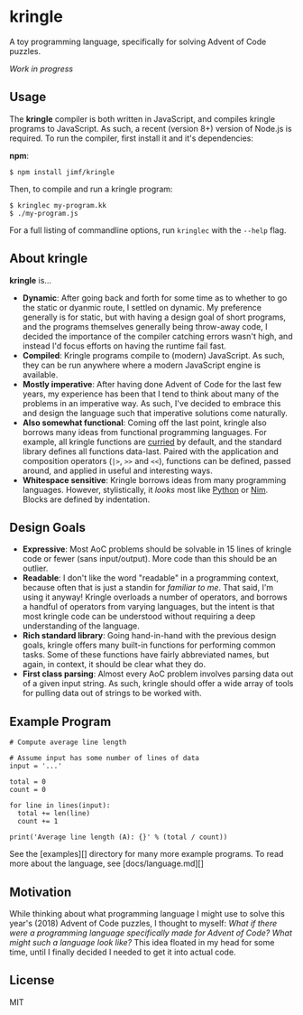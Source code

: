 # kringle

A toy programming language, specifically for solving Advent of Code puzzles.

_Work in progress_

## Usage

The __kringle__ compiler is both written in JavaScript, and compiles kringle
programs to JavaScript. As such, a recent (version 8+) version of Node.js is
required. To run the compiler, first install it and it's dependencies:

__npm__:

    $ npm install jimf/kringle

Then, to compile and run a kringle program:

    $ kringlec my-program.kk
    $ ./my-program.js

For a full listing of commandline options, run `kringlec` with the `--help`
flag.

## About kringle

__kringle__ is...

- **Dynamic**: After going back and forth for some time as to whether to go the
  static or dyanmic route, I settled on dynamic. My preference generally is for
  static, but with having a design goal of short programs, and the programs
  themselves generally being throw-away code, I decided the importance of the
  compiler catching errors wasn't high, and instead I'd focus efforts on having
  the runtime fail fast.
- **Compiled**: Kringle programs compile to (modern) JavaScript. As such, they
  can be run anywhere where a modern JavaScript engine is available.
- **Mostly imperative**: After having done Advent of Code for the last few
  years, my experience has been that I tend to think about many of the problems
  in an imperative way. As such, I've decided to embrace this and design the
  language such that imperative solutions come naturally.
- **Also somewhat functional**: Coming off the last point, kringle also borrows
  many ideas from functional programming languages. For example, all kringle
  functions are [curried](https://en.wikipedia.org/wiki/Currying) by default,
  and the standard library defines all functions data-last. Paired with the
  application and composition operators (`|>`, `>>` and `<<`), functions can
  be defined, passed around, and applied in useful and interesting ways.
- **Whitespace sensitive**: Kringle borrows ideas from many programming
  languages. However, stylistically, it *looks* most like [Python][] or
  [Nim][]. Blocks are defined by indentation.

## Design Goals

- **Expressive**: Most AoC problems should be solvable in 15 lines of kringle
  code or fewer (sans input/output). More code than this should be an outlier.
- **Readable**: I don't like the word "readable" in a programming context,
  because often that is just a standin for _familiar to me_. That said, I'm
  using it anyway! Kringle overloads a number of operators, and borrows a
  handful of operators from varying languages, but the intent is that most
  kringle code can be understood without requiring a deep understanding of the
  language.
- **Rich standard library**: Going hand-in-hand with the previous design goals,
  kringle offers many built-in functions for performing common tasks. Some of
  these functions have fairly abbreviated names, but again, in context, it
  should be clear what they do.
- **First class parsing**: Almost every AoC problem involves parsing data out
  of a given input string. As such, kringle should offer a wide array of tools
  for pulling data out of strings to be worked with.

## Example Program

```
# Compute average line length

# Assume input has some number of lines of data
input = '...'

total = 0
count = 0

for line in lines(input):
  total += len(line)
  count += 1

print('Average line length (A): {}' % (total / count))
```

See the [examples][] directory for many more example programs. To read more
about the language, see [docs/language.md][]

## Motivation

While thinking about what programming language I might use to solve this year's
(2018) Advent of Code puzzles, I thought to myself: *What if there were a
programming language specifically made for Advent of Code? What might such a
language look like?* This idea floated in my head for some time, until I
finally decided I needed to get it into actual code.

## License

MIT

[npm]: https://www.npmjs.org/package/kringle
[Python]: https://www.python.org/
[Nim]: https://nim-lang.org/
